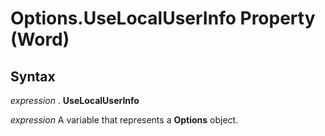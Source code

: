 
# Options.UseLocalUserInfo Property (Word)

## Syntax

 _expression_ . **UseLocalUserInfo**

 _expression_ A variable that represents a **Options** object.

